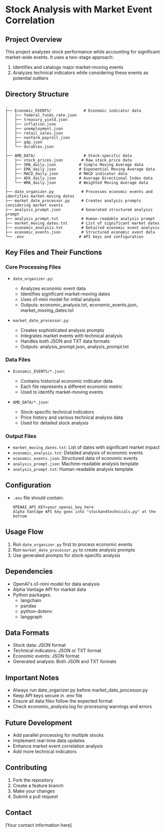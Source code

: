 # Stock Analysis with Market Event Correlation

## Project Overview
This project analyzes stock performance while accounting for significant market-wide events. It uses a two-stage approach:
1. Identifies and catalogs major market-moving events
2. Analyzes technical indicators while considering these events as potential outliers

## Directory Structure
```
.
├── Economic_EVENTS/              # Economic indicator data
│   ├── federal_funds_rate.json
│   ├── treasury_yield.json
│   ├── inflation.json
│   ├── unemployment.json
│   ├── retail_sales.json
│   ├── nonfarm_payroll.json
│   ├── gdp.json
│   └── durables.json
│
├── AMD_DATA/                     # Stock-specific data
│   ├── stock_prices.json        # Raw stock price data
│   ├── SMA_daily.json          # Simple Moving Average data
│   ├── EMA_daily.json          # Exponential Moving Average data
│   ├── MACD_daily.json         # MACD indicator data
│   ├── ADX_daily.json          # Average Directional Index data
│   └── WMA_daily.json          # Weighted Moving Average data
│
├── date_organizer.py            # Processes economic events and identifies market-moving dates
├── market_date_processor.py     # Creates analysis prompts considering market events
├── analysis_prompt.json         # Generated structured analysis prompt
├── analysis_prompt.txt          # Human-readable analysis prompt
├── market_moving_dates.txt      # List of significant market dates
├── economic_analysis.txt        # Detailed economic event analysis
├── economic_events.json         # Structured economic event data
└── .env                        # API keys and configuration
```

## Key Files and Their Functions

### Core Processing Files
- `date_organizer.py`: 
  - Analyzes economic event data
  - Identifies significant market-moving dates
  - Uses o1-mini model for initial analysis
  - Outputs: economic_analysis.txt, economic_events.json, market_moving_dates.txt

- `market_date_processor.py`:
  - Creates sophisticated analysis prompts
  - Integrates market events with technical analysis
  - Handles both JSON and TXT data formats
  - Outputs: analysis_prompt.json, analysis_prompt.txt

### Data Files
- `Economic_EVENTS/*.json`:
  - Contains historical economic indicator data
  - Each file represents a different economic metric
  - Used to identify market-moving events

- `AMD_DATA/*.json`:
  - Stock-specific technical indicators
  - Price history and various technical analysis data
  - Used for detailed stock analysis

### Output Files
- `market_moving_dates.txt`: List of dates with significant market impact
- `economic_analysis.txt`: Detailed analysis of economic events
- `economic_events.json`: Structured data of economic events
- `analysis_prompt.json`: Machine-readable analysis template
- `analysis_prompt.txt`: Human-readable analysis template

## Configuration
- `.env` file should contain:
  ```
  OPENAI_API_KEY=your_openai_key_here
  Alpha Vantage API key goes into "stockandtechnicals.py" at the bottom
  ```

## Usage Flow
1. Run `date_organizer.py` first to process economic events
2. Run `market_date_processor.py` to create analysis prompts
3. Use generated prompts for stock-specific analysis

## Dependencies
- OpenAI's o1-mini model for data analysis
- Alpha Vantage API for market data
- Python packages:
  - langchain
  - pandas
  - python-dotenv
  - langgraph

## Data Formats
- Stock data: JSON format
- Technical indicators: JSON or TXT format
- Economic events: JSON format
- Generated analysis: Both JSON and TXT formats

## Important Notes
- Always run date_organizer.py before market_date_processor.py
- Keep API keys secure in .env file
- Ensure all data files follow the expected format
- Check economic_analysis.log for processing warnings and errors

## Future Development
- Add parallel processing for multiple stocks
- Implement real-time data updates
- Enhance market event correlation analysis
- Add more technical indicators

## Contributing
1. Fork the repository
2. Create a feature branch
3. Make your changes
4. Submit a pull request

## Contact
[Your contact information here]
